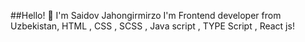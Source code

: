 ##Hello! 👋 
I'm Saidov Jahongirmirzo 
I'm Frontend developer from Uzbekistan,
HTML , CSS , SCSS , Java script , TYPE Script , React js!
